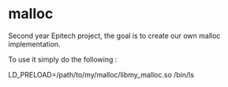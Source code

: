 # malloc

Second year Epitech project, the goal is to create our own malloc implementation.

To use it simply do the following :

LD_PRELOAD=/path/to/my/malloc/libmy_malloc.so /bin/ls